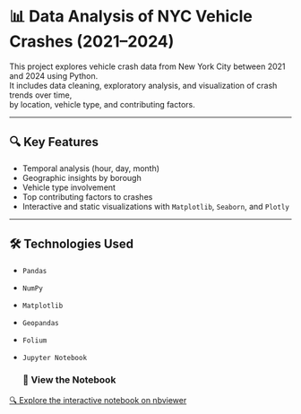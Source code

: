 # 📊 Data Analysis of NYC Vehicle Crashes (2021–2024)

This project explores vehicle crash data from New York City between 2021 and 2024 using Python.  
It includes data cleaning, exploratory analysis, and visualization of crash trends over time,  
by location, vehicle type, and contributing factors.

---

## 🔍 Key Features

- Temporal analysis (hour, day, month)  
- Geographic insights by borough  
- Vehicle type involvement  
- Top contributing factors to crashes  
- Interactive and static visualizations with `Matplotlib`, `Seaborn`, and `Plotly`

---

## 🛠 Technologies Used

- `Pandas`  
- `NumPy`  
- `Matplotlib`  
- `Geopandas`  
- `Folium`  
- `Jupyter Notebook`

  ### 📘 View the Notebook

[🔍 Explore the interactive notebook on nbviewer](https://nbviewer.org/github/youssef-gis/nyc_vehicule_collisions/blob/main/nyc_vehicule_collisions.ipynb)

